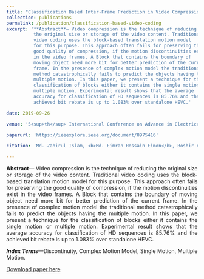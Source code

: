 ```yaml
---
title: "Classification Based Inter-Frame Prediction in Video Compression"
collection: publications
permalink: /publication/classification-based-video-coding
excerpt: '**Abstract**— Video compression is the technique of reducing
          the original size or storage of the video content. Traditional
          video coding uses the block-based translation motion model
          for this purpose. This approach often fails for preserving the
          good quality of compression, if the motion discontinuities exist
          in the video frames. A Block that contains the boundary of
          moving object need more bit for better prediction of the current
          frame. In the presence of complex motion model the traditional
          method catastrophically fails to predict the objects having the
          multiple motion. In this paper, we present a technique for the
          classification of blocks either it contains the single motion or
          multiple motion. Experimental result shows that the average
          accuracy for classification of HD sequences is 85.76% and the
          achieved bit rebate is up to 1.083% over standalone HEVC.'

date: 2019-09-26

venue: '5<sup>th</sup> International Conference on Advance in Electrical Engineering (ICAEE)'

paperurl: 'https://ieeexplore.ieee.org/document/8975416'

citation: 'Md. Zahirul Islam, <b>Md. Eimran Hossain Eimon</b>, Boshir Ahmed, Md. Al Mehedi Hasan. &quot;Classification Based Inter-Frame Prediction in Video Compression&quot;, <i>5<sup>th</sup> International Conference on Advance in Electrical Engineering (ICAEE)</i>'

---
```

<style>body {text-align: justify}</style>
**Abstract**— Video compression is the technique of reducing
the original size or storage of the video content. Traditional
video coding uses the block-based translation motion model
for this purpose. This approach often fails for preserving the
good quality of compression, if the motion discontinuities exist
in the video frames. A Block that contains the boundary of
moving object need more bit for better prediction of the current
frame. In the presence of complex motion model the traditional
method catastrophically fails to predict the objects having the
multiple motion. In this paper, we present a technique for the
classification of blocks either it contains the single motion or
multiple motion. Experimental result shows that the average
accuracy for classification of HD sequences is 85.76% and the
achieved bit rebate is up to 1.083% over standalone HEVC.

***Index Terms***—Discontinuity, Complex Motion Model, Single
Motion, Multiple Motion.

[Download paper here](https://drive.google.com/file/d/1c6IzBbPfwUGxhczcAOEArdl6-UKzTVKG/view)

